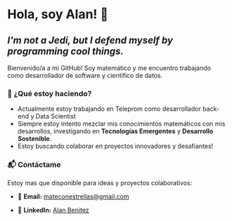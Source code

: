 # Hola, soy Alan! 👋

## _I'm not a Jedi, but I defend myself by programming cool things._

Bienvenido/a a mi GitHub! Soy matemático y me encuentro trabajando como desarrollador de software y científico de datos.

### 💼 ¿Qué estoy haciendo?

- Actualmente estoy trabajando en Teleprom como desarrollador back-end y Data Scientist
- Siempre estoy intento mezclar mis conocimientos matemáticos con mis desarrollos, investigando en **Tecnologías Emergentes** y **Desarrollo Sostenible**.
- Estoy buscando colaborar en proyectos innovadores y desafiantes!

### 📬 Contáctame

Estoy mas que disponible para ideas y proyectos colaborativos:

- 📧 **Email:** [mateconestrellas@gmail.com](mailto:mateconestrellas@gmail.com)  

- 🔗 **LinkedIn:** [Alan Benitez](https://www.linkedin.com/in/alan-benitez-3a714b275/) 






